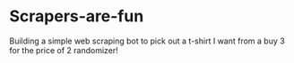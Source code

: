 # Scrapers-are-fun

Building a simple web scraping bot to pick out a t-shirt I want from a buy 3 for the price of 2 randomizer!
